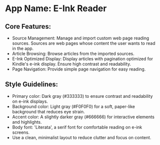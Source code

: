 # **App Name**: E-Ink Reader

## Core Features:

- Source Management: Manage and import custom web page reading sources. Sources are web pages whose content the user wants to read in the app.
- Article Browsing: Browse articles from the imported sources.
- E-Ink Optimized Display: Display articles with pagination optimized for Kindle's e-ink display. Ensure high contrast and readability.
- Page Navigation: Provide simple page navigation for easy reading.

## Style Guidelines:

- Primary color: Dark gray (#333333) to ensure contrast and readability on e-ink displays.
- Background color: Light gray (#F0F0F0) for a soft, paper-like background that reduces eye strain.
- Accent color: A slightly darker gray (#666666) for interactive elements and highlights.
- Body font: 'Literata', a serif font for comfortable reading on e-ink screens.
- Use a clean, minimalist layout to reduce clutter and focus on content.